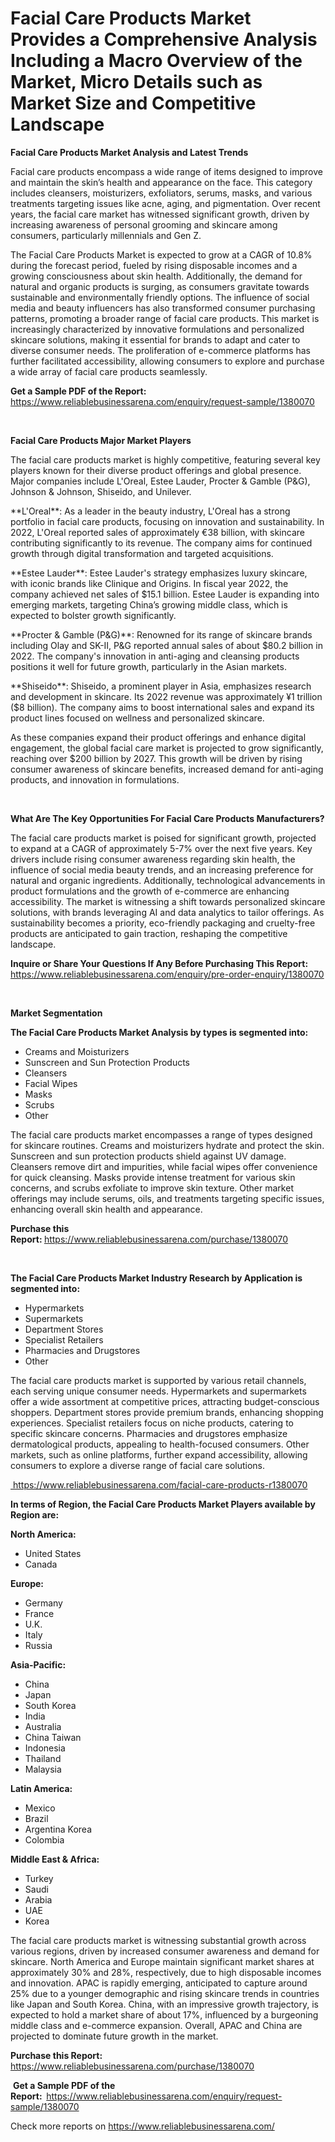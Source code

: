 <p><h1>Facial Care Products Market Provides a Comprehensive Analysis Including a Macro Overview of the Market, Micro Details such as Market Size and Competitive Landscape</h1></p><p><strong>Facial Care Products Market Analysis and Latest Trends</strong></p>
<p><p>Facial care products encompass a wide range of items designed to improve and maintain the skin’s health and appearance on the face. This category includes cleansers, moisturizers, exfoliators, serums, masks, and various treatments targeting issues like acne, aging, and pigmentation. Over recent years, the facial care market has witnessed significant growth, driven by increasing awareness of personal grooming and skincare among consumers, particularly millennials and Gen Z. </p><p>The Facial Care Products Market is expected to grow at a CAGR of 10.8% during the forecast period, fueled by rising disposable incomes and a growing consciousness about skin health. Additionally, the demand for natural and organic products is surging, as consumers gravitate towards sustainable and environmentally friendly options. The influence of social media and beauty influencers has also transformed consumer purchasing patterns, promoting a broader range of facial care products. This market is increasingly characterized by innovative formulations and personalized skincare solutions, making it essential for brands to adapt and cater to diverse consumer needs. The proliferation of e-commerce platforms has further facilitated accessibility, allowing consumers to explore and purchase a wide array of facial care products seamlessly.</p></p>
<p><strong>Get a Sample PDF of the Report:&nbsp;</strong> <a href="https://www.reliablebusinessarena.com/enquiry/request-sample/1380070?utm_campaign=2264&utm_medium=2&utm_source=Github&utm_content=ia&utm_term=09022025&utm_id=facial-care-products">https://www.reliablebusinessarena.com/enquiry/request-sample/1380070</a></p>
<p>&nbsp;</p>
<p><strong>Facial Care Products Major Market Players</strong></p>
<p><p>The facial care products market is highly competitive, featuring several key players known for their diverse product offerings and global presence. Major companies include L'Oreal, Estee Lauder, Procter & Gamble (P&G), Johnson & Johnson, Shiseido, and Unilever.</p><p>**L'Oreal**: As a leader in the beauty industry, L'Oreal has a strong portfolio in facial care products, focusing on innovation and sustainability. In 2022, L'Oreal reported sales of approximately €38 billion, with skincare contributing significantly to its revenue. The company aims for continued growth through digital transformation and targeted acquisitions.</p><p>**Estee Lauder**: Estee Lauder's strategy emphasizes luxury skincare, with iconic brands like Clinique and Origins. In fiscal year 2022, the company achieved net sales of $15.1 billion. Estee Lauder is expanding into emerging markets, targeting China’s growing middle class, which is expected to bolster growth significantly.</p><p>**Procter & Gamble (P&G)**: Renowned for its range of skincare brands including Olay and SK-II, P&G reported annual sales of about $80.2 billion in 2022. The company's innovation in anti-aging and cleansing products positions it well for future growth, particularly in the Asian markets.</p><p>**Shiseido**: Shiseido, a prominent player in Asia, emphasizes research and development in skincare. Its 2022 revenue was approximately ¥1 trillion ($8 billion). The company aims to boost international sales and expand its product lines focused on wellness and personalized skincare.</p><p>As these companies expand their product offerings and enhance digital engagement, the global facial care market is projected to grow significantly, reaching over $200 billion by 2027. This growth will be driven by rising consumer awareness of skincare benefits, increased demand for anti-aging products, and innovation in formulations.</p></p>
<p>&nbsp;</p>
<p><strong>What Are The Key Opportunities For Facial Care Products Manufacturers?</strong></p>
<p><p>The facial care products market is poised for significant growth, projected to expand at a CAGR of approximately 5-7% over the next five years. Key drivers include rising consumer awareness regarding skin health, the influence of social media beauty trends, and an increasing preference for natural and organic ingredients. Additionally, technological advancements in product formulations and the growth of e-commerce are enhancing accessibility. The market is witnessing a shift towards personalized skincare solutions, with brands leveraging AI and data analytics to tailor offerings. As sustainability becomes a priority, eco-friendly packaging and cruelty-free products are anticipated to gain traction, reshaping the competitive landscape.</p></p>
<p><strong>Inquire or Share Your Questions If Any Before Purchasing This Report:</strong> <a href="https://www.reliablebusinessarena.com/enquiry/pre-order-enquiry/1380070?utm_campaign=2264&utm_medium=2&utm_source=Github&utm_content=ia&utm_term=09022025&utm_id=facial-care-products">https://www.reliablebusinessarena.com/enquiry/pre-order-enquiry/1380070</a></p>
<p>&nbsp;</p>
<p><strong>Market Segmentation</strong></p>
<p><strong>The Facial Care Products Market Analysis by types is segmented into:</strong></p>
<p><ul><li>Creams and Moisturizers</li><li>Sunscreen and Sun Protection Products</li><li>Cleansers</li><li>Facial Wipes</li><li>Masks</li><li>Scrubs</li><li>Other</li></ul></p>
<p><p>The facial care products market encompasses a range of types designed for skincare routines. Creams and moisturizers hydrate and protect the skin. Sunscreen and sun protection products shield against UV damage. Cleansers remove dirt and impurities, while facial wipes offer convenience for quick cleansing. Masks provide intense treatment for various skin concerns, and scrubs exfoliate to improve skin texture. Other market offerings may include serums, oils, and treatments targeting specific issues, enhancing overall skin health and appearance.</p></p>
<p><strong>Purchase this Report:&nbsp;</strong><a href="https://www.reliablebusinessarena.com/purchase/1380070?utm_campaign=2264&utm_medium=2&utm_source=Github&utm_content=ia&utm_term=09022025&utm_id=facial-care-products">https://www.reliablebusinessarena.com/purchase/1380070</a></p>
<p>&nbsp;</p>
<p><strong>The Facial Care Products Market Industry Research by Application is segmented into:</strong></p>
<p><ul><li>Hypermarkets</li><li>Supermarkets</li><li>Department Stores</li><li>Specialist Retailers</li><li>Pharmacies and Drugstores</li><li>Other</li></ul></p>
<p><p>The facial care products market is supported by various retail channels, each serving unique consumer needs. Hypermarkets and supermarkets offer a wide assortment at competitive prices, attracting budget-conscious shoppers. Department stores provide premium brands, enhancing shopping experiences. Specialist retailers focus on niche products, catering to specific skincare concerns. Pharmacies and drugstores emphasize dermatological products, appealing to health-focused consumers. Other markets, such as online platforms, further expand accessibility, allowing consumers to explore a diverse range of facial care solutions.</p></p>
<p><a href="https://www.reliablebusinessarena.com/facial-care-products-r1380070?utm_campaign=2264&utm_medium=2&utm_source=Github&utm_content=ia&utm_term=09022025&utm_id=facial-care-products">&nbsp;https://www.reliablebusinessarena.com/facial-care-products-r1380070</a></p>
<p><strong>In terms of Region, the Facial Care Products Market Players available by Region are:</strong></p>
<p>
    <p> <strong> North America: </strong>
        <ul>
            <li>United States</li>
            <li>Canada</li>
        </ul>
        </p> 
    <p> <strong> Europe: </strong>
        <ul>
            <li>Germany</li>
            <li>France</li>
            <li>U.K.</li>
            <li>Italy</li>
            <li>Russia</li>
        </ul>
        </p> 
    <p> <strong> Asia-Pacific: </strong>
        <ul>
            <li>China</li>
            <li>Japan</li>
            <li>South Korea</li>
            <li>India</li>
            <li>Australia</li>
            <li>China Taiwan</li>
            <li>Indonesia</li>
            <li>Thailand</li>
            <li>Malaysia</li>
        </ul>
        </p> 
    <p> <strong> Latin America: </strong>
        <ul>
            <li>Mexico</li>
            <li>Brazil</li>
            <li>Argentina Korea</li>
            <li>Colombia</li>
        </ul>
        </p> 
    <p> <strong> Middle East & Africa: </strong>
        <ul>
            <li>Turkey</li>
            <li>Saudi</li>
            <li>Arabia</li>
            <li>UAE</li>
            <li>Korea</li>
        </ul>
    </p>
    </p>
<p><p>The facial care products market is witnessing substantial growth across various regions, driven by increased consumer awareness and demand for skincare. North America and Europe maintain significant market shares at approximately 30% and 28%, respectively, due to high disposable incomes and innovation. APAC is rapidly emerging, anticipated to capture around 25% due to a younger demographic and rising skincare trends in countries like Japan and South Korea. China, with an impressive growth trajectory, is expected to hold a market share of about 17%, influenced by a burgeoning middle class and e-commerce expansion. Overall, APAC and China are projected to dominate future growth in the market.</p></p>
<p><strong>Purchase this Report: </strong><a href="https://www.reliablebusinessarena.com/purchase/1380070?utm_campaign=2264&utm_medium=2&utm_source=Github&utm_content=ia&utm_term=09022025&utm_id=facial-care-products">https://www.reliablebusinessarena.com/purchase/1380070</a></p>
<p>&nbsp;<strong>Get a Sample PDF of the Report:&nbsp;&nbsp;</strong><a href="https://www.reliablebusinessarena.com/enquiry/request-sample/1380070?utm_campaign=2264&utm_medium=2&utm_source=Github&utm_content=ia&utm_term=09022025&utm_id=facial-care-products">https://www.reliablebusinessarena.com/enquiry/request-sample/1380070</a></p>
<p><strong></strong></p>
<p>Check more reports on <a href="https://www.reliablebusinessarena.com/?utm_campaign=2264&utm_medium=2&utm_source=Github&utm_content=ia&utm_term=09022025&utm_id=facial-care-products">https://www.reliablebusinessarena.com/</a></p>